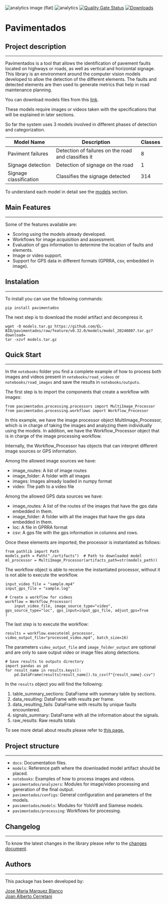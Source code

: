 ![analytics image (flat)](https://raw.githubusercontent.com/vitr/google-analytics-beacon/master/static/badge-flat.gif)
![analytics](https://www.google-analytics.com/collect?v=1&cid=555&t=pageview&ec=repo&ea=open&dp=/pavimentados/readme&dt=&tid=UA-4677001-16)
[![Quality Gate Status](https://sonarcloud.io/api/project_badges/measure?project=EL-BID_pavimentados&metric=alert_status)](https://sonarcloud.io/summary/new_code?id=EL-BID_pavimentados)
[![Downloads](https://pepy.tech/badge/pavimentados)](https://pepy.tech/project/pavimentados)
# Pavimentados

## Project description
---

Pavimentados is a tool that allows the identification of pavement faults located on highways or roads, as well as vertical and horizontal signage. 
This library is an environment around the computer vision models developed to allow the detection of the different elements. 
The faults and detected elements are then used to generate metrics that help in road maintenance planning.

You can download models files from this [link](https://github.com/EL-BID/pavimentados/raw/feature/v0.32.0/models/model_20240807.tar.gz?download=).

These models require images or videos taken with the specifications that will be explained in later sections. 

So far the system uses 3 models involved in different phases of detection and categorization.

| Model Name             | Description                                         | Classes |
|------------------------|---------------------------------------------------- |---------|
| Paviment failures      | Detection of failures on the road and classifies it | 8       |
| Signage detection      | Detection of signage on the road                    | 1       |
| Signage classification | Classifies the signage detected                     | 314     |

To understand each model in detail see the [models](docs/MODELS.md) section.

## Main Features
---

Some of the features available are:

- Scoring using the models already developed.
- Workflows for image acquisition and assessment.
- Evaluation of gps information to determine the location of faults and elements.
- Image or video support.
- Support for GPS data in different formats (GPRRA, csv, embedded in image).

## Instalation
---

To install you can use the following commands:

```
pip install pavimentados
```

The next step is to download the model artifact and decompress it.

```
wget -O models.tar.gz https://github.com/EL-BID/pavimentados/raw/feature/v0.32.0/models/model_20240807.tar.gz?download=
tar -xzvf models.tar.gz
```

## Quick Start
---

In the `notebooks` folder you find a complete example of how to process both images and videos present
in `notebooks/road_videos` or `notebooks/road_images` and save the results in `notebooks/outputs`.

The first step is to import the components that create a workflow with images:
```
from pavimentados.processing.processors import MultiImage_Processor
from pavimentados.processing.workflows import Workflow_Processor
```

In this example, we have the image processor object MultiImage_Processor, which is in charge of taking the images and analyzing them individually using the models. In addition, we have the Workflow_Processor object that 
is in charge of the image processing workflow. 

Internally, the Workflow_Processor has objects that can interpret different image sources or GPS information. 

Among the allowed image sources we have:

 - image_routes: A list of image routes
 - image_folder: A folder with all images
 - images: Images already loaded in numpy format
 - video: The path to a video file

Among the allowed GPS data sources we have:

 - image_routes: A list of the routes of the images that have the gps data embedded in them.
 - image_folder: A folder with all the images that have the gps data embedded in them.
 - loc: A file in GPRRA format
 - csv: A gps file with the gps information in columns and rows.

Once these elements are imported, the processor is instantiated as follows:

```
from pathlib import Path
models_path = Path("./artifacts")  # Path to downloaded model
ml_processor = MultiImage_Processor(artifacts_path=str(models_path))
```

The workflow object is able to receive the instantiated processor, without it is not able to execute the workflow.

```
input_video_file = "sample.mp4"
input_gps_file = "sample.log"

# Create a workflow for videos
workflow = Workflow_Processor(
    input_video_file, image_source_type="video", gps_source_type="loc", gps_input=input_gps_file, adjust_gps=True
)
```

The last step is to execute the workflow:

```
results = workflow.execute(ml_processor, video_output_file="processed_video.mp4", batch_size=16)
```

The parameters `video_output_file` and `image_folder_output` are optional and are only to save output video or image 
files along detections.

```
# Save results to outputs directory
import pandas as pd
for result_name in results.keys():
    pd.DataFrame(results[result_name]).to_csv(f"{result_name}.csv")
```

In the `results` object you will find the following:

 1. table_summary_sections: DataFrame with summary table by sections.
 2. data_resulting: DataFrame with results per frame.
 3. data_resulting_fails: DataFrame with results by unique faults encountered.
 4. signals_summary: DataFrame with all the information about the signals.
 5. raw_results: Raw results totals

To see more detail about results please refer to [this page.](docs%2Fresults.md)


## Project structure
---
* `docs`: Documentation files.
* `models`: Reference path where the downloaded model artifact should be placed. 
* `notebooks`: Examples of how to process images and videos.
* `pavimentados/analyzers`: Modules for image/video processing and generation of the final output.
* `pavimentados/configs`: General configuration and parameters of the models.
* `pavimentados/models`: Modules for YoloV8 and Siamese models.
* `pavimentados/processing`: Workflows for processing.


## Changelog
---
To know the latest changes in the library please refer to the [changes document](docs/CHANGELOG.md).


## Authors
---

This package has been developed by:

<a href="https://github.com/J0s3M4rqu3z" target="blank">Jose Maria Marquez Blanco</a>
<br/>
<a href="https://www.linkedin.com/in/joancerretani/" target="blank">Joan Alberto Cerretani</a>
